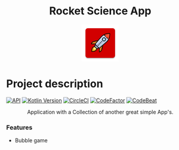 <h1 align="center">Rocket Science App</h1>

<p align="center"><img src="https://github.com/BeeTrain/Rocket-Science-App/blob/master/app/src/main/ic_launcher-web.png" width="100" height="100"></p>

# Project description
[![API](https://img.shields.io/badge/API-21%2B-brightgreen.svg?style=flat)](https://android-arsenal.com/api?level=21)
[![Kotlin Version](https://img.shields.io/badge/Kotlin-1.3.61-blue.svg)](https://kotlinlang.org)
[![CircleCI](https://circleci.com/gh/BeeTrain/Rocket-Science-App.svg?style=shield)](https://circleci.com/gh/BeeTrain/Rocket-Science-App)
[![CodeFactor](https://www.codefactor.io/repository/github/beetrain/rocket-science-app/badge)](https://www.codefactor.io/repository/github/beetrain/rocket-science-app)
[![CodeBeat](https://codebeat.co/badges/25315d29-1ba0-4776-b2bf-8bc93cbdae26)](https://codebeat.co/projects/github-com-beetrain-rocket-science-app-master)

<p align="center">Application with a Collection of another great simple App's.</p>

### Features

 - Bubble game